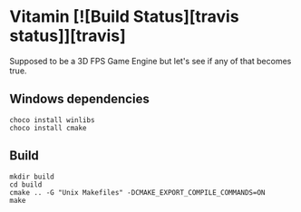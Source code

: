 # Vitamin [![Build Status][travis status]][travis]

Supposed to be a 3D FPS Game Engine but let's see if any of that becomes true.

## Windows dependencies

    choco install winlibs  
    choco install cmake  

## Build

    mkdir build  
    cd build  
    cmake .. -G "Unix Makefiles" -DCMAKE_EXPORT_COMPILE_COMMANDS=ON  
    make  

